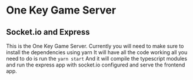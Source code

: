 # One Key Game Server
## Socket.io and Express
This is the One Key Game Server. Currently you will need to make sure to install the dependencies using yarn
It will have all the code working all you need to do is run the 
`yarn start`
And it will compile the typescript modules and run the express app with socket.io configured and serve the frontend app.
